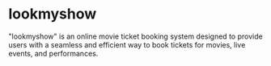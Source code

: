 # lookmyshow 
  "lookmyshow" is an online movie ticket booking system designed to provide users with a seamless and efficient way to book tickets for movies, live events, and performances. 
